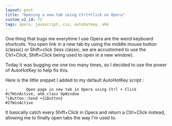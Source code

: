 ```yaml
---
layout: post
title: "Opening a new tab using Ctrl+Click on Opera"
custom_v2_id: 72
tags: opera, javascript, css, autohotkey, ahk
---
```


One thing that bugs me everytime I use Opera are the weird keyboard shortcuts.
You open link in a new tab by using the middle mouse button (classic) or
Shift+click (less classic, we are accustomed to use the Ctrl+Click,
Shift+Click being used to open in a new window).


Today it was bugging me one too many times, so I decided to use the power of
AutoHotKey to help fix this.

Here is the little snippet I added to my default AutoHotKey script :


```ahk
;        Open page in new tab in Opera using Ctrl + Click
#ifWinActive, ahk_class OpWindow
^LButton::Send +{LButton}
#IfWinActive
```

It basically catch every Shift+Click in Opera and return a Ctrl+Click instead,
allowing me to finally open tabs the way I'm used to.
